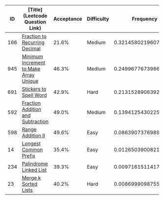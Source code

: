 |ID|[Title](Leetcode Question Link)|Acceptance|Difficulty|Frequency|
|----|-----|----|---|---|
|166|[Fraction to Recurring Decimal]( https://leetcode.com/problems/fraction-to-recurring-decimal)|21.6%|Medium|0.3214580219607569|
|945|[Minimum Increment to Make Array Unique]( https://leetcode.com/problems/minimum-increment-to-make-array-unique)|46.3%|Medium|0.24996776739863846|
|691|[Stickers to Spell Word]( https://leetcode.com/problems/stickers-to-spell-word)|42.9%|Hard|0.2131528906392817|
|592|[Fraction Addition and Subtraction]( https://leetcode.com/problems/fraction-addition-and-subtraction)|49.0%|Medium|0.1394125430225106|
|598|[Range Addition II]( https://leetcode.com/problems/range-addition-ii)|49.6%|Easy|0.0863907376989368|
|14|[Longest Common Prefix]( https://leetcode.com/problems/longest-common-prefix)|35.4%|Easy|0.012650390082165711|
|234|[Palindrome Linked List]( https://leetcode.com/problems/palindrome-linked-list)|39.3%|Easy|0.009716151141728767|
|23|[Merge k Sorted Lists]( https://leetcode.com/problems/merge-k-sorted-lists)|40.2%|Hard|0.008699909875545938|

